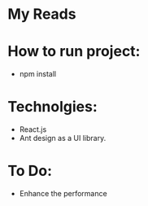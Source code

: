 # My Reads


# How to run project:
 - npm install


# Technolgies:

- React.js
- Ant design as a UI library.



# To Do:
- Enhance the performance